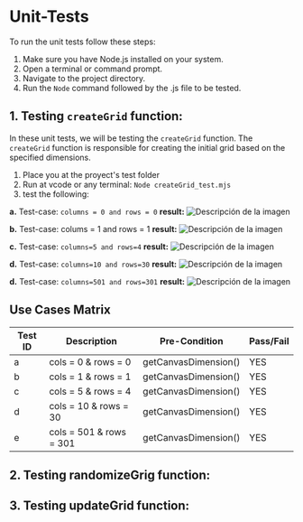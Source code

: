 # Unit-Tests

To run the unit tests follow these steps:

1. Make sure you have Node.js installed on your system.
2. Open a terminal or command prompt.
3. Navigate to the project directory.
4. Run the `Node` command followed by the .js file to be tested.


## 1. Testing `createGrid` function:

In these unit tests, we will be testing the `createGrid` function. The `createGrid` function is responsible for creating the initial grid based on the specified dimensions.
1. Place you at the proyect's test folder 
2. Run at vcode or any terminal: `Node createGrid_test.mjs`  
3. test the following:

**a.** Test-case: `columns = 0 and rows = 0`
**result:** 
![Descripción de la imagen](ruta/a/la/imagen.png)


**b.** Test-case: colums = 1 and rows = 1
**result:**
![Descripción de la imagen](ruta/a/la/imagen.png)

**c.** Test-case: `columns=5 and rows=4`
**result:**
![Descripción de la imagen](ruta/a/la/imagen.png)

**d.** Test-case: `columns=10 and rows=30`
**result:**
![Descripción de la imagen](ruta/a/la/imagen.png)

**d.** Test-case: `columns=501 and rows=301`
**result:**
![Descripción de la imagen](ruta/a/la/imagen.png)

## Use Cases Matrix

| Test ID | Description         | Pre-Condition        | Pass/Fail |
| --------| --------------------| -------------------- | --------- |
| a       | cols = 0 & rows = 0 | getCanvasDimension() |   YES     |                  
| b       | cols = 1 & rows = 1 | getCanvasDimension() |   YES     |              
| c       | cols = 5 & rows = 4 | getCanvasDimension() |   YES     |                       
| d       | cols = 10 & rows = 30 | getCanvasDimension() |   YES     |                       
| e       | cols = 501 & rows = 301 | getCanvasDimension() |   YES     |                       



## 2. Testing randomizeGrig function:
## 3. Testing updateGrid function:
